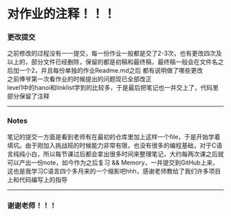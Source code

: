 # 对作业的注释！！！
### 更改提交
之前修改的过程没有一一提交，每一份作业一般都是交了2-3次，也有更改四次及以上的，部分文件已经删除，保留的都是初稿和最终稿，最终稿一般会在文件名之后加一个2，并且每份单独的作业Readme.md之后
都有说明做了哪些更改  
之前俸爷第一次看作业的时候提出的问题现已全部改正  
level1中的hanoi和linklist学到的比较多，于是最后把笔记也一并交上了，代码里部分保留了注释  
***
### Notes
笔记的提交一方面是看到老师有在最初的仓库里加上这样一个file，于是开始学着填坑。由于刚加入挑战班的时候能力非常有限，也没有很多的编程基础，对于C语言纯纯小白，所以每节课过后都会拿出很多时间来整理笔记，大约每两次课之后就可以产出一份note，如今作为之后复习 && Memory，一并提交到GitHub上来，这也是我学习C语言四个多月来的一个缩影吧hhh，感谢老师教给了我们许多项目上和代码编写上的指导
***
### 谢谢老师！！！
